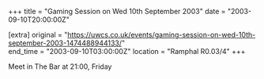 +++
title = "Gaming Session on Wed 10th September 2003"
date = "2003-09-10T20:00:00Z"

[extra]
original = "https://uwcs.co.uk/events/gaming-session-on-wed-10th-september-2003-1474488944133/"    
end_time = "2003-09-10T03:00:00Z"
location = "Ramphal R0.03/4"
+++

Meet in The Bar at 21:00, Friday

